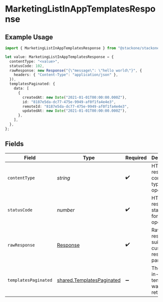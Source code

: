 # MarketingListInAppTemplatesResponse

## Example Usage

```typescript
import { MarketingListInAppTemplatesResponse } from "@stackone/stackone-client-ts/sdk/models/operations";

let value: MarketingListInAppTemplatesResponse = {
  contentType: "<value>",
  statusCode: 102,
  rawResponse: new Response("{\"message\": \"hello world\"}", {
    headers: { "Content-Type": "application/json" },
  }),
  templatesPaginated: {
    data: [
      {
        createdAt: new Date("2021-01-01T00:00:00.000Z"),
        id: "8187e5da-dc77-475e-9949-af0f1fa4e4e3",
        remoteId: "8187e5da-dc77-475e-9949-af0f1fa4e4e3",
        updatedAt: new Date("2021-01-01T00:00:00.000Z"),
      },
    ],
  },
};
```

## Fields

| Field                                                                         | Type                                                                          | Required                                                                      | Description                                                                   |
| ----------------------------------------------------------------------------- | ----------------------------------------------------------------------------- | ----------------------------------------------------------------------------- | ----------------------------------------------------------------------------- |
| `contentType`                                                                 | *string*                                                                      | :heavy_check_mark:                                                            | HTTP response content type for this operation                                 |
| `statusCode`                                                                  | *number*                                                                      | :heavy_check_mark:                                                            | HTTP response status code for this operation                                  |
| `rawResponse`                                                                 | [Response](https://developer.mozilla.org/en-US/docs/Web/API/Response)         | :heavy_check_mark:                                                            | Raw HTTP response; suitable for custom response parsing                       |
| `templatesPaginated`                                                          | [shared.TemplatesPaginated](../../../sdk/models/shared/templatespaginated.md) | :heavy_minus_sign:                                                            | The list of in-app templates was retrieved.                                   |
